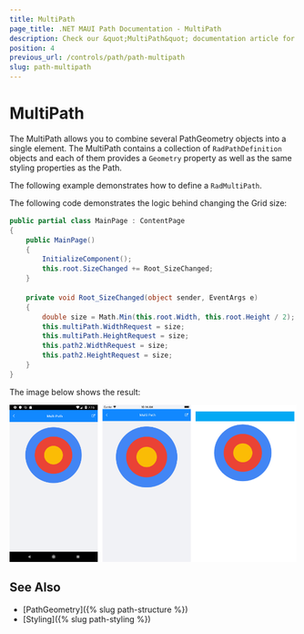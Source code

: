 ```yaml
---
title: MultiPath
page_title: .NET MAUI Path Documentation - MultiPath
description: Check our &quot;MultiPath&quot; documentation article for Telerik Path for .NET MAUI.
position: 4
previous_url: /controls/path/path-multipath
slug: path-multipath
---
```


# MultiPath

The MultiPath allows you to combine several PathGeometry objects into a single element. The MultiPath contains a collection of `RadPathDefinition` objects and each of them provides a `Geometry` property as well as the same styling properties as the Path.

The following example demonstrates how to define a `RadMultiPath`.

<snippet id='path-multipath-xaml' />

The following code demonstrates the logic behind changing the Grid size:

```C#
public partial class MainPage : ContentPage
{
    public MainPage()
    {
        InitializeComponent();
        this.root.SizeChanged += Root_SizeChanged;
    }

    private void Root_SizeChanged(object sender, EventArgs e)
    {
        double size = Math.Min(this.root.Width, this.root.Height / 2);
        this.multiPath.WidthRequest = size;
        this.multiPath.HeightRequest = size;
        this.path2.WidthRequest = size;
        this.path2.HeightRequest = size;
    }
}
```

The image below shows the result:

![MultiPath](images/path_multipath.png)

## See Also

- [PathGeometry]({% slug path-structure %})
- [Styling]({% slug path-styling %})
